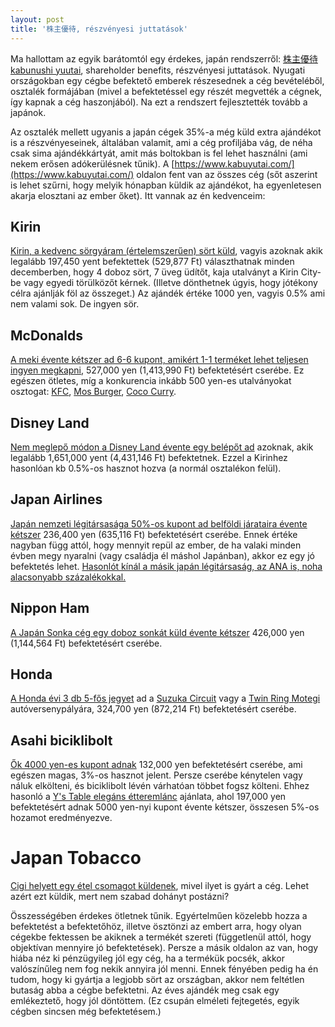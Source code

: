 ```yaml
---
layout: post
title: '株主優待, részvényesi juttatások'
---
```


Ma hallottam az egyik barátomtól egy érdekes, japán rendszerről: [株主優待 kabunushi yuutai](https://www.retirejapan.com/blog/only-in-japan-yuutai-shareholder-benefits/), shareholder benefits, részvényesi juttatások. Nyugati országokban egy cégbe befektető emberek részesednek a cég bevételéből, osztalék formájában (mivel a befektetéssel egy részét megvették a cégnek, így kapnak a cég haszonjából). Na ezt a rendszert fejlesztették tovább a japánok. 

<!--break-->

Az osztalék mellett ugyanis a japán cégek 35%-a még küld extra ajándékot is a részvényeseinek, általában valamit, ami a cég profiljába vág, de néha csak sima ajándékkártyát, amit más boltokban is fel lehet használni (ami nekem erősen adókerülésnek tűnik). A [https://www.kabuyutai.com/](https://www.kabuyutai.com/) oldalon fent van az összes cég (sőt aszerint is lehet szűrni, hogy melyik hónapban küldik az ajándékot, ha egyenletesen akarja elosztani az ember őket). Itt vannak az én kedvenceim:

## Kirin

[Kirin, a kedvenc sörgyáram (értelemszerűen) sört küld](https://www.kabuyutai.com/kobetu/shoku/kirinholdings.html), vagyis azoknak akik legalább 197,450 yent befektettek (529,877 Ft) választhatnak minden decemberben, hogy 4 doboz sört, 7 üveg üdítőt, kaja utalványt a Kirin City-be vagy egyedi törülközőt kérnek. (Illetve dönthetnek úgyis, hogy jótékony célra ajánlják föl az összeget.) Az ajándék értéke 1000 yen, vagyis 0.5% ami nem valami sok. De ingyen sör.

## McDonalds

[A meki évente kétszer ad 6-6 kupont, amikért 1-1 terméket lehet teljesen ingyen megkapni](https://www.kabuyutai.com/kobetu/shoku/macd.html), 527,000 yen (1,413,990 Ft) befektetésért cserébe. Ez egészen ötletes, míg a konkurencia inkább 500 yen-es utalványokat osztogat: [KFC](https://www.kabuyutai.com/kobetu/shokken/japankfc.html), [Mos Burger](https://www.kabuyutai.com/kobetu/shoku/mos.html), [Coco Curry](https://www.kabuyutai.com/kobetu/ichibanya.html).

## Disney Land

[Nem meglepő módon a Disney Land évente egy belépőt ad](https://www.kabuyutai.com/kobetu/olc.html) azoknak, akik legalább 1,651,000 yent (4,431,146 Ft) befektetnek. Ezzel a Kirinhez hasonlóan kb 0.5%-os hasznot hozva (a normál osztalékon felül).

## Japan Airlines

[Japán nemzeti légitársasága 50%-os kupont ad belföldi járataira évente kétszer](https://www.kabuyutai.com/kobetu/jal.html) 236,400 yen (635,116 Ft) befektetésért cserébe. Ennek értéke nagyban függ attól, hogy mennyit repül az ember, de ha valaki minden évben megy nyaralni (vagy családja él máshol Japánban), akkor ez egy jó befektetés lehet. [Hasonlót kínál a másik japán légitársaság, az ANA is, noha alacsonyabb százalékokkal.](https://www.kabuyutai.com/kobetu/ana.html)

## Nippon Ham

[A Japán Sonka cég egy doboz sonkát küld évente kétszer](https://www.kabuyutai.com/kobetu/shoku/nipponham.html) 426,000 yen (1,144,564 Ft) befektetésért cserébe.

## Honda

[A Honda évi 3 db 5-fős jegyet](https://www.kabuyutai.com/kobetu/honda.html) ad a [Suzuka Circuit](https://goo.gl/maps/jGrh5buVcxu6UYX16) vagy a [Twin Ring Motegi](https://goo.gl/maps/QdvUBEExBMwbzGHh8) autóversenypályára, 324,700 yen (872,214 Ft) befektetésért cserébe.

## Asahi biciklibolt

[Ők 4000 yen-es kupont adnak](https://www.kabuyutai.com/kobetu/sonota/cb-asahi.html) 132,000 yen befektetésért cserébe, ami egészen magas, 3%-os hasznot jelent. Persze cserébe kénytelen vagy náluk elkölteni, és biciklibolt lévén várhatóan többet fogsz költeni. Ehhez hasonló a [Y's Table elegáns étteremlánc](https://www.kabuyutai.com/kobetu/shoku/ystable.html) ajánlata, ahol 197,000 yen befektetésért adnak 5000 yen-nyi kupont évente kétszer, összesen 5%-os hozamot eredményezve.

# Japan Tobacco

[Cigi helyett egy étel csomagot küldenek](https://www.kabuyutai.com/kobetu/shoku/jt.html), mivel ilyet is gyárt a cég. Lehet azért ezt küldik, mert nem szabad dohányt postázni?

Összességében érdekes ötletnek tűnik. Egyértelműen közelebb hozza a befektetést a befektetőhöz, illetve ösztönzi az embert arra, hogy olyan cégekbe fektessen be akiknek a termékét szereti (függetlenül attól, hogy objektívan mennyire jó befektetések). Persze a másik oldalon az van, hogy hiába néz ki pénzügyileg jól egy cég, ha a termékük pocsék, akkor valószínűleg nem fog nekik annyira jól menni. Ennek fényében pedig ha én tudom, hogy ki gyártja a legjobb sört az országban, akkor nem feltétlen butaság abba a cégbe befektetni. Az éves ajándék meg csak egy emlékeztető, hogy jól döntöttem. (Ez csupán elméleti fejtegetés, egyik cégben sincsen még befektetésem.)
